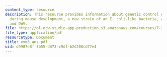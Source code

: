 ```yaml
---
content_type: resource
description: This resource provides information about genetic control of muscle formation
  during mouse development, a new strain of an E. coli-like bacteria, amino acid peptides,
  and DWV.
file: https://ol-ocw-studio-app-production.s3.amazonaws.com/courses/7-28-molecular-biology-spring-2005/d9987e8ffb55d473c9dfb2d208cd77e4_exm3_ans.pdf
file_type: application/pdf
resourcetype: Document
title: exm3_ans.pdf
uid: d9987e8f-fb55-d473-c9df-b2d208cd77e4
---
```

